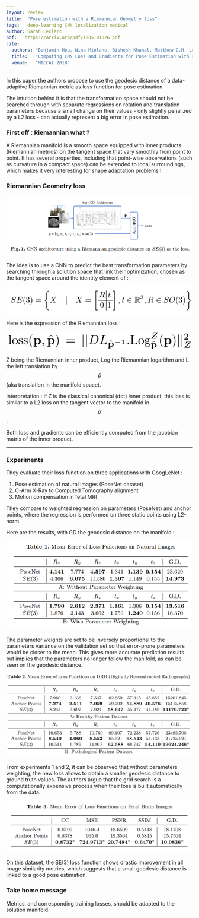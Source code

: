```yaml
---
layout: review
title:  "Pose estimation with a Riemannian Geometry loss"
tags:   deep-learning CNN localization medical
author: Sarah Leclerc
pdf:   https://arxiv.org/pdf/1805.01026.pdf
cite:
  authors: "Benjamin Hou, Nina Miolane, Bishesh Khanal, Matthew C.H. Lee, Amir Alansary, Steven McDonagh, Jo V. Hajnal, Daniel Rueckert, Ben Glocker, and Bernhard Kainz"
  title:   "Computing CNN Loss and Gradients for Pose Estimation with Riemannian Geometry"
  venue:   "MICCAI 2018"
---
```



In this paper the authors propose to use the geodesic distance of a data-adaptive Riemannian metric as loss function for pose estimation. 

The intuition behind it is that the transformation space should not be searched through with separate regressions on rotation and translation parameters because a small change on their values - only slightly penalized by a L2 loss - can actually represent a big error in pose estimation. 

### First off : Riemannian what ?

A Riemannian manifold is a smooth space equipped with inner products (Riemannian metrics) on the tangent space that vary smoothly from point to point. It has several properties, including that point-wise observations (such as curvature in a compact space) can be extended to local surroundings, which makes it very interesting for shape adaptation problems !

### Riemannian Geometry loss

![](/deep-learning/images/riemannian-loss/pipeline.png)

The idea is to use a CNN to predict the best transformation parameters by searching through a solution space that link their optimization, chosen as the tangent space around the identity element of : 

![](/deep-learning/images/riemannian-loss/eq.png)

Here is the expression of the Riemannian loss :

![](/deep-learning/images/riemannian-loss/loss.png)

Z being the Riemannian inner product, Log the Riemannian logarithm and L the left translation by $$\hat{p}$$ (aka translation in the manifold space). 

Interpretation : If Z is the classical canonical (dot) inner product, this loss is similar to a L2 loss on the tangent vector to the manifold in $$\hat{p}$$.

Both loss and gradients can be efficiently computed from the jacobian matrix of the inner product.


---

### Experiments

They evaluate their loss function on three applications with GoogLeNet :
1. Pose estimation of natural images (PoseNet dataset)
2. C-Arm X-Ray to Computed Tomography alignment
3. Motion compensation in fetal MRI

They compare to weighted regression on parameters (PoseNet) and anchor points, where the regression is performed on three static points using L2-norm.


Here are the results, with GD the geodesic distance on the manifold :

![](/deep-learning/images/riemannian-loss/res1.png)

The parameter weights are set to be inversely proportional to the parameters variance on the validation set so that error-prone parameters would be closer to the mean. This gives more accurate prediction results but implies that the parameters no longer follow the manifold, as can be seen on the geodesic distance.

![](/deep-learning/images/riemannian-loss/res2.png)

From experiments 1 and 2, it can be observed that without parameters weighting, the new loss allows to obtain a smaller geodesic distance to ground truth values. The authors argue that the grid search is a computationally expensive process when their loss is built automatically from the data.

![](/deep-learning/images/riemannian-loss/res3.png)

On this dataset, the SE(3) loss function shows drastic improvement in all image similarity metrics, which suggests that a small geodesic distance is linked to a good pose estimation.

### Take home message

Metrics, and corresponding training losses, should be adapted to the solution manifold.